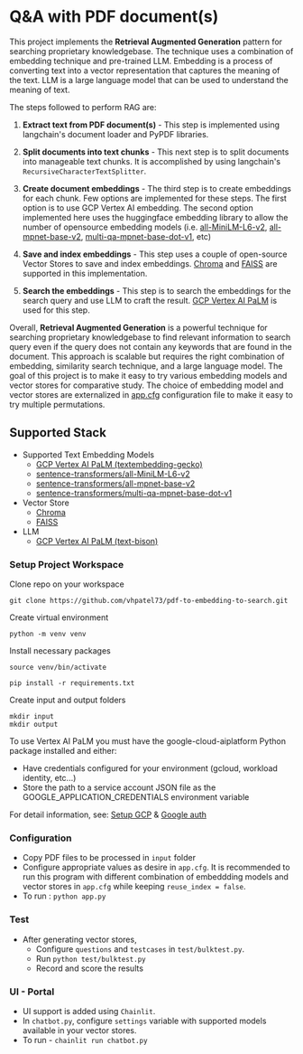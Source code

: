 # Q&A with PDF document(s)

This project implements the **Retrieval Augmented Generation** pattern for searching proprietary knowledgebase. The technique uses a combination of embedding technique and pre-trained LLM. Embedding is a process of converting text into a vector representation that captures the meaning of the text. LLM is a large language model that can be used to understand the meaning of text.

The steps followed to perform RAG are:

1. **Extract text from PDF document(s)** - This step is implemented using langchain's document loader and PyPDF libraries.

2. **Split documents into text chunks** - This next step is to split documents into manageable text chunks. It is accomplished by using langchain's `RecursiveCharacterTextSplitter`. 

3. **Create document embeddings** - The third step is to create embeddings for each chunk. Few options are implemented for these steps. The first option is to use GCP Vertex AI embedding. The second option implemented here uses the huggingface embedding library to allow the number of opensource embedding models (i.e. [all-MiniLM-L6-v2](https://huggingface.co/sentence-transformers/all-MiniLM-L6-v2), [all-mpnet-base-v2](https://huggingface.co/sentence-transformers/all-mpnet-base-v2), [multi-qa-mpnet-base-dot-v1](https://huggingface.co/sentence-transformers/multi-qa-mpnet-base-dot-v1), etc)

4. **Save and index embeddings** - This step uses a couple of open-source Vector Stores to save and index embeddings. [Chroma](https://github.com/chroma-core/chroma) and [FAISS](https://ai.meta.com/tools/faiss/) are supported in this implementation.

5. **Search the embeddings** - This step is to search the embeddings for the search query and use LLM to craft the result. [GCP Vertex AI PaLM](https://cloud.google.com/blog/products/ai-machine-learning/generative-ai-applications-with-vertex-ai-palm-2-models-and-langchain) is used for this step. 

Overall, **Retrieval Augmented Generation** is a powerful technique for searching proprietary knowledgebase to find relevant information to search query even if the query does not contain any keywords that are found in the document. This approach is scalable but requires the right combination of embedding, similarity search technique, and a large language model. The goal of this project is to make it easy to try various embedding models and vector stores for comparative study. The choice of embedding model and vector stores are externalized in [app.cfg](app.cfg) configuration file to make it easy to try multiple permutations.  

## Supported Stack

* Supported Text Embedding Models
    - [GCP Vertex AI PaLM (textembedding-gecko)](https://cloud.google.com/blog/products/ai-machine-learning/generative-ai-applications-with-vertex-ai-palm-2-models-and-langchain) 
    - [sentence-transformers/all-MiniLM-L6-v2](https://huggingface.co/sentence-transformers/all-MiniLM-L6-v2)
    - [sentence-transformers/all-mpnet-base-v2](https://huggingface.co/sentence-transformers/all-mpnet-base-v2)
    - [sentence-transformers/multi-qa-mpnet-base-dot-v1](https://huggingface.co/sentence-transformers/multi-qa-mpnet-base-dot-v1)
* Vector Store
    - [Chroma](https://github.com/chroma-core/chroma)
    - [FAISS](https://ai.meta.com/tools/faiss/)
* LLM
    - [GCP Vertex AI PaLM (text-bison)](https://cloud.google.com/blog/products/ai-machine-learning/generative-ai-applications-with-vertex-ai-palm-2-models-and-langchain)

### Setup Project Workspace

Clone repo on your workspace
```
git clone https://github.com/vhpatel73/pdf-to-embedding-to-search.git
```

Create virtual environment
```
python -m venv venv
```

Install necessary packages
```
source venv/bin/activate

pip install -r requirements.txt
```

Create input and output folders
```
mkdir input
mkdir output
```

To use Vertex AI PaLM you must have the google-cloud-aiplatform Python package installed and either:

* Have credentials configured for your environment (gcloud, workload identity, etc...)
* Store the path to a service account JSON file as the GOOGLE_APPLICATION_CREDENTIALS environment variable

For detail information, see: [Setup GCP](https://googleapis.dev/python/google-auth/latest/reference/google.auth.html#module-google.auth) & [Google auth](https://googleapis.dev/python/google-auth/latest/reference/google.auth.html#module-google.auth)

### Configuration 

- Copy PDF files to be processed in `input` folder
- Configure appropriate values as desire in `app.cfg`. It is recommended to run this program with different combination of embeddding models and vector stores in `app.cfg` while keeping `reuse_index = false`. 
- To run : `python app.py`

### Test

* After generating vector stores,
    - Configure `questions` and `testcases` in `test/bulktest.py`.
    - Run `python test/bulktest.py`
    - Record and score the results

### UI - Portal

* UI support is added using `Chainlit`. 
* In `chatbot.py`, configure `settings` variable with supported models available in your vector stores.
* To run - `chainlit run chatbot.py`

